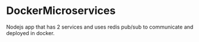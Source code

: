 # DockerMicroservices
Nodejs app that has 2 services and uses redis pub/sub to communicate and deployed in docker.
